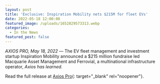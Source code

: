 ```yaml
---
layout: post
title: 'Exclusive: Inspiration Mobility nets $215M for fleet EVs'
date: 2022-05-18 12:00:00
featured_image: /uploads/1652829573313.webp
categories:
  - In the News
featured_post: false
---
```

*AXIOS PRO, May 18, 2022* — The EV fleet management and investment startup Inspiration Mobility announced a $215 million fundraise led Macquarie Asset Management and Ferrovial, a multinational infrastructure operator, *Axios has learned.*

Read the full release at [Axios Pro](https://www.axios.com/pro/climate-deals/2022/05/18/inspiration-mobility-nets-215m-fleet-evs-macquarie-ferrovial){: target="_blank" rel="noopener"}.
